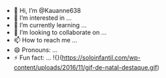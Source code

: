 - 👋 Hi, I’m @Kauanne638
- 👀 I’m interested in ...
- 🌱 I’m currently learning ...
- 💞️ I’m looking to collaborate on ...
- 📫 How to reach me ...
- 😄 Pronouns: ...
- ⚡ Fun fact: ...
  !{}(https://soloinfantil.com/wp-content/uploads/2016/11/gif-de-natal-destaque.gif)
